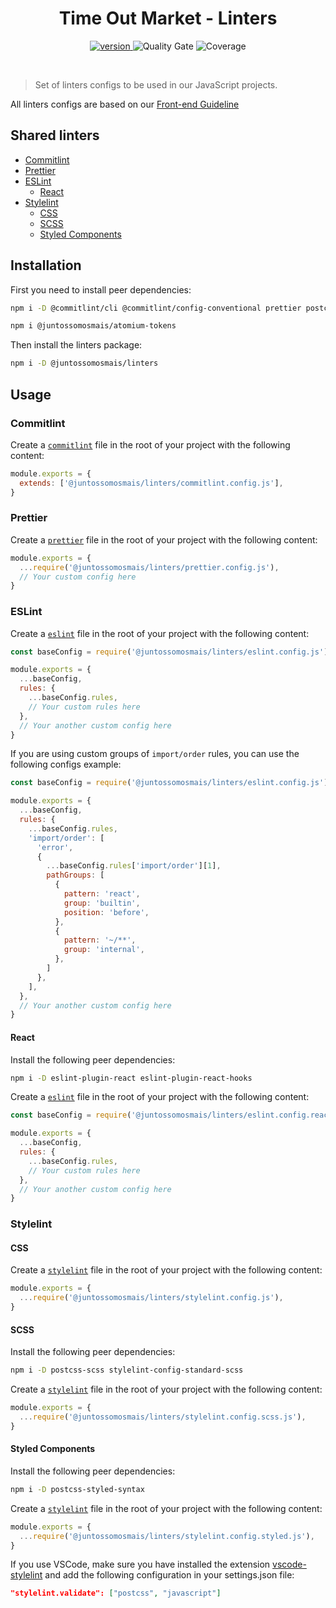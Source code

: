 <div align="center">
  <h1>Time Out Market - Linters</h1>
  <p>
    <a href="https://github.com/juntossomosmais/time-out-market/releases">
      <img src="https://img.shields.io/github/package-json/v/juntossomosmais/time-out-market?filename=packages%2Flinters%2Fpackage.json" alt="version">
    </a>
    <img
      alt="Quality Gate"
      src="https://sonarcloud.io/api/project_badges/measure?project=juntossomosmais_time-out-market-linters&metric=alert_status&token=c9d6442485c01c9643b62d84f45a1491dd0d21b1"
    />
    <img
      alt="Coverage"
      src="https://sonarcloud.io/api/project_badges/measure?project=juntossomosmais_time-out-market-linters&metric=coverage&token=c9d6442485c01c9643b62d84f45a1491dd0d21b1"
    />
  </p>
  <br />
</div>

> Set of linters configs to be used in our JavaScript projects.

All linters configs are based on our [Front-end Guideline](https://github.com/juntossomosmais/frontend-guideline)

## Shared linters

<!-- TOC -->
- [Commitlint](#commitlint)
- [Prettier](#prettier)
- [ESLint](#eslint)
  - [React](#react)
- [Stylelint](#stylelint)
  - [CSS](#css)
  - [SCSS](#scss)
  - [Styled Components](#styled-components)
<!-- /TOC -->

## Installation

First you need to install peer dependencies:

```bash
npm i -D @commitlint/cli @commitlint/config-conventional prettier postcss stylelint stylelint-config-recommended stylelint-order eslint eslint-import-resolver-typescript eslint-import-resolver-babel-plugin-root-import eslint-plugin-import eslint-plugin-sonarjs @typescript-eslint/eslint-plugin @typescript-eslint/parser

npm i @juntossomosmais/atomium-tokens
```

Then install the linters package:

```bash
npm i -D @juntossomosmais/linters
```

## Usage

### Commitlint

Create a [`commitlint`](https://commitlint.js.org/) file in the root of your project with the following content:

```js
module.exports = {
  extends: ['@juntossomosmais/linters/commitlint.config.js'],
}
```

### Prettier

Create a [`prettier`](https://prettier.io/) file in the root of your project with the following content:

```js
module.exports = {
  ...require('@juntossomosmais/linters/prettier.config.js'),
  // Your custom config here
}
```

### ESLint

Create a [`eslint`](https://eslint.org/) file in the root of your project with the following content:

```js
const baseConfig = require('@juntossomosmais/linters/eslint.config.js')

module.exports = {
  ...baseConfig,
  rules: {
    ...baseConfig.rules,
    // Your custom rules here
  },
  // Your another custom config here
}
```

If you are using custom groups of `import/order` rules, you can use the following configs example:

```js
const baseConfig = require('@juntossomosmais/linters/eslint.config.js')

module.exports = {
  ...baseConfig,
  rules: {
    ...baseConfig.rules,
    'import/order': [
      'error',
      {
        ...baseConfig.rules['import/order'][1],
        pathGroups: [
          {
            pattern: 'react',
            group: 'builtin',
            position: 'before',
          },
          {
            pattern: '~/**',
            group: 'internal',
          },
        ]
      },
    ],
  },
  // Your another custom config here
}
```

#### React

Install the following peer dependencies:

```bash
npm i -D eslint-plugin-react eslint-plugin-react-hooks
```

Create a [`eslint`](https://eslint.org/) file in the root of your project with the following content:

```js
const baseConfig = require('@juntossomosmais/linters/eslint.config.react.js')

module.exports = {
  ...baseConfig,
  rules: {
    ...baseConfig.rules,
    // Your custom rules here
  },
  // Your another custom config here
}
```

### Stylelint

#### CSS

Create a [`stylelint`](https://stylelint.io/) file in the root of your project with the following content:

```js
module.exports = {
  ...require('@juntossomosmais/linters/stylelint.config.js'),
}
```

#### SCSS

Install the following peer dependencies:

```bash
npm i -D postcss-scss stylelint-config-standard-scss
```

Create a [`stylelint`](https://stylelint.io/) file in the root of your project with the following content:

```js
module.exports = {
  ...require('@juntossomosmais/linters/stylelint.config.scss.js'),
}
```

#### Styled Components

Install the following peer dependencies:

```bash
npm i -D postcss-styled-syntax
```

Create a [`stylelint`](https://stylelint.io/) file in the root of your project with the following content:

```js
module.exports = {
  ...require('@juntossomosmais/linters/stylelint.config.styled.js'),
}
```

If you use VSCode, make sure you have installed the extension [vscode-stylelint](https://marketplace.visualstudio.com/items?itemName=stylelint.vscode-stylelint) and add the following configuration in your settings.json file:

```json
"stylelint.validate": ["postcss", "javascript"]
```

